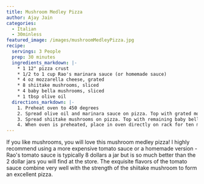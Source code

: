 ```yaml
---
title: Mushroom Medley Pizza
author: Ajay Jain
categories:
  - Italian
  - 30minless
featured_image: /images/mushroomMedleyPizza.jpg
recipe:
  servings: 3 People
  prep: 30 minutes
  ingredients_markdown: |-
    * 1 12" pizza crust
    * 1/2 to 1 cup Rao's marinara sauce (or homemade sauce)
    * 4 oz mozzarella cheese, grated
    * 8 shiitake mushrooms, sliced
    * 4 baby bella mushrooms, sliced
    * 1 tbsp olive oil
  directions_markdown: |-
    1. Preheat oven to 450 degrees
    2. Spread olive oil and marinara sauce on pizza. Top with grated mozzarella cheese.
    3. Spread shiitake mushrooms on pizza. Top with remaining baby bella mushrooms.
    4. When oven is preheated, place in oven directly on rack for ten minutes. After ten minutes, turn off oven and let pizza sit for four minutes. Remove pizza from oven, cut, and serve.
---
```

If you like mushrooms, you will love this mushroom medley pizza! I highly recommend using a more expensive tomato sauce or a homemade version - Rao's tomato sauce is typically 8 dollars a jar but is so much better than the 2 dollar jars you will find at the store. The exquisite flavors of the tomato sauce combine very well with the strength of the shiitake mushroom to form an excellent pizza.
